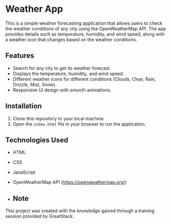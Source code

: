 # Weather App

This is a simple weather forecasting application that allows users to check the weather conditions of any city using the OpenWeatherMap API. The app provides details such as temperature, humidity, and wind speed, along with a weather icon that changes based on the weather conditions.

## Features

- Search for any city to get its weather forecast.
- Displays the temperature, humidity, and wind speed.
- Different weather icons for different conditions (Clouds, Clear, Rain, Drizzle, Mist, Snow).
- Responsive UI design with smooth animations.

## Installation

1. Clone this repository to your local machine.
2. Open the `index.html` file in your browser to run the application.

## Technologies Used

- HTML
- CSS
- JavaScript
- OpenWeatherMap API (https://openweathermap.org/)

- ## Note

This project was created with the knowledge gained through a training session provided by GreatStack.


